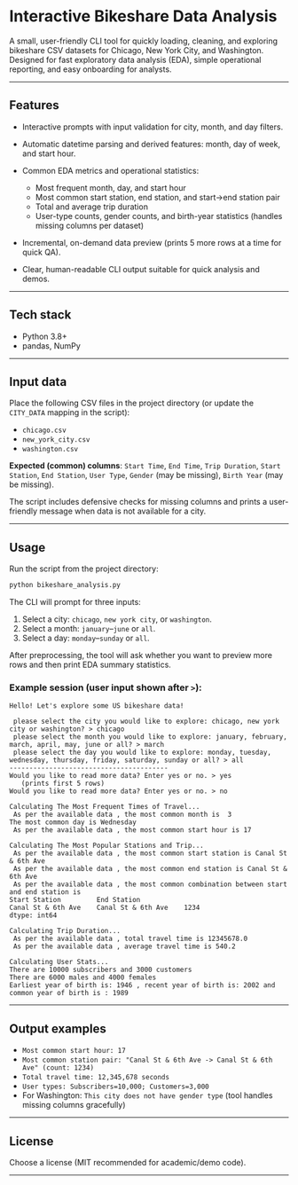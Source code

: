 # Interactive Bikeshare Data Analysis

A small, user-friendly CLI tool for quickly loading, cleaning, and exploring bikeshare CSV datasets for Chicago, New York City, and Washington. Designed for fast exploratory data analysis (EDA), simple operational reporting, and easy onboarding for analysts.

---

## Features

* Interactive prompts with input validation for city, month, and day filters.
* Automatic datetime parsing and derived features: month, day of week, and start hour.
* Common EDA metrics and operational statistics:

  * Most frequent month, day, and start hour
  * Most common start station, end station, and start→end station pair
  * Total and average trip duration
  * User-type counts, gender counts, and birth-year statistics (handles missing columns per dataset)
* Incremental, on-demand data preview (prints 5 more rows at a time for quick QA).
* Clear, human-readable CLI output suitable for quick analysis and demos.

---

## Tech stack

* Python 3.8+
* pandas, NumPy

---


## Input data

Place the following CSV files in the project directory (or update the `CITY_DATA` mapping in the script):

* `chicago.csv`
* `new_york_city.csv`
* `washington.csv`

**Expected (common) columns**: `Start Time`, `End Time`, `Trip Duration`, `Start Station`, `End Station`, `User Type`, `Gender` (may be missing), `Birth Year` (may be missing).

The script includes defensive checks for missing columns and prints a user-friendly message when data is not available for a city.

---

## Usage

Run the script from the project directory:

```bash
python bikeshare_analysis.py
```

The CLI will prompt for three inputs:

1. Select a city: `chicago`, `new york city`, or `washington`.
2. Select a month: `january`–`june` or `all`.
3. Select a day: `monday`–`sunday` or `all`.

After preprocessing, the tool will ask whether you want to preview more rows and then print EDA summary statistics.

### Example session (user input shown after `>`):

```
Hello! Let's explore some US bikeshare data!

 please select the city you would like to explore: chicago, new york city or washington? > chicago
 please select the month you would like to explore: january, february, march, april, may, june or all? > march
 please select the day you would like to explore: monday, tuesday, wednesday, thursday, friday, saturday, sunday or all? > all
----------------------------------------
Would you like to read more data? Enter yes or no. > yes
   (prints first 5 rows)
Would you like to read more data? Enter yes or no. > no

Calculating The Most Frequent Times of Travel...
 As per the available data , the most common month is  3
The most common day is Wednesday
 As per the available data , the most common start hour is 17

Calculating The Most Popular Stations and Trip...
 As per the available data , the most common start station is Canal St & 6th Ave
 As per the available data , the most common end station is Canal St & 6th Ave
 As per the available data , the most common combination between start and end station is
Start Station         End Station
Canal St & 6th Ave    Canal St & 6th Ave    1234
dtype: int64

Calculating Trip Duration...
 As per the available data , total travel time is 12345678.0
 As per the available data , average travel time is 540.2

Calculating User Stats...
There are 10000 subscribers and 3000 customers
There are 6000 males and 4000 females
Earliest year of birth is: 1946 , recent year of birth is: 2002 and common year of birth is : 1989
```

---

## Output examples

* `Most common start hour: 17`
* `Most common station pair: "Canal St & 6th Ave -> Canal St & 6th Ave" (count: 1234)`
* `Total travel time: 12,345,678 seconds`
* `User types: Subscribers=10,000; Customers=3,000`
* For Washington: `This city does not have gender type` (tool handles missing columns gracefully)

---


## License

Choose a license (MIT recommended for academic/demo code).

---
